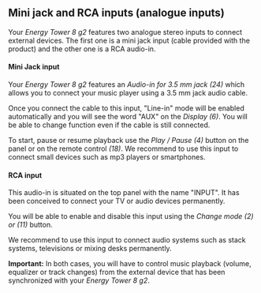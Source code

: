 ## Mini jack and RCA inputs (analogue inputs)

Your *Energy Tower 8 g2* features two analogue stereo inputs to connect external devices. The first one is a mini jack input (cable provided with the product) and the other one is a RCA audio-in. 

#### Mini Jack input
Your *Energy Tower 8 g2* features an *Audio-in for 3.5 mm jack (24)* which allows you to connect your music player using a 3.5 mm jack audio cable. 

Once you connect the cable to this input, "Line-in" mode will be enabled automatically and you will see the word "AUX" on the *Display (6)*. You will be able to change function even if the cable is still connected.

To start, pause or resume playback use the *Play / Pause (4)* button on the panel or on the remote control *(18)*. 
We recommend to use this input to connect small devices such as mp3 players or smartphones. 

#### RCA input
This audio-in is situated on the top panel with the name "INPUT". It has been conceived to connect your TV or audio devices permanently. 

You will be able to enable and disable this input using the *Change mode (2) or (11)* button.

We recommend to use this input to connect audio systems such as stack systems, televisions or mixing desks permanently. 


**Important:** In both cases, you will have to control music playback (volume, equalizer or track changes) from the external device that has been synchronized with your *Energy Tower 8 g2*.



